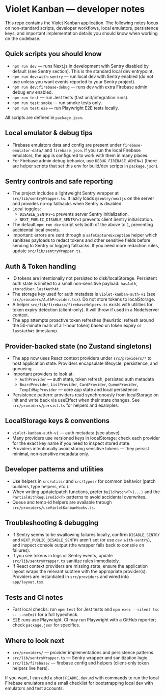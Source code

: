 # Violet Kanban — developer notes

This repo contains the Violet Kanban application. The following notes focus on non-standard scripts, developer workflows, local emulators, persistence keys, and important implementation details you should know when working on the codebase.

## Quick scripts you should know

-   `npm run dev` — runs Next.js in development with Sentry disabled by default (see Sentry section). This is the standard local dev entrypoint.
-   `npm run dev:with-sentry` — run local dev with Sentry enabled (do not use unless you want events reported to your Sentry project).
-   `npm run dev:firebase-debug` — runs dev with extra Firebase admin debug env enabled.
-   `npm run test` — run Jest tests (fast unit/integration runs).
-   `npm run test:smoke` — run smoke tests only.
-   `npm run test:e2e` — run Playwright E2E tests locally.

All scripts are defined in `package.json`.

## Local emulator & debug tips

-   Firebase emulators data and config are present under `firebase-emulator-data/` and `firebase.json`. If you run the local Firebase emulators, the app is configured to work with them in many places.
-   For Firebase admin debug behavior, use `DEBUG_FIREBASE_ADMIN=1` (there are helper scripts that set this env for build/dev scripts in `package.json`).

## Sentry controls and safe reporting

-   The project includes a lightweight Sentry wrapper at `src/lib/sentryWrapper.ts`. It lazily loads `@sentry/nextjs` on the server and provides no-op fallbacks when Sentry is disabled.
-   Local toggles:
    -   `DISABLE_SENTRY=1` prevents server Sentry initialization.
    -   `NEXT_PUBLIC_DISABLE_SENTRY=1` prevents client Sentry initialization.
-   The default `npm run dev` script sets both of the above to `1`, preventing accidental local events.
-   Important: errors are sent through a `safeCaptureException` helper which sanitizes payloads to redact tokens and other sensitive fields before sending to Sentry or logging fallbacks. If you need more redaction rules, update `src/lib/sentryWrapper.ts`.

## Auth & Token handling

-   ID tokens are intentionally not persisted to disk/localStorage. Persistent auth state is limited to a small non-sensitive payload: `hasAuth`, `storedUser`, `lastAuthAt`.
-   The storage key used for auth metadata is `violet-kanban-auth-v1` (see `src/providers/AuthProvider.tsx`). Do not store tokens to localStorage.
-   A helper `src/lib/firebase/firebaseHelpers.ts` exists with utilities for token expiry detection (client-only). It will throw if used in a Node/server context.
-   The app attempts proactive token refreshes (heuristic: refresh around the 50-minute mark of a 1-hour token) based on token expiry or `lastAuthAt` timestamp.

## Provider-backed state (no Zustand singletons)

-   The app now uses React context providers under `src/providers/*` to host application state. Providers encapsulate lifecycle, persistence, and queueing.
-   Important providers to look at:
    -   `AuthProvider` — auth state, token refresh, persisted auth metadata
    -   `BoardProvider`, `ListProvider`, `CardProvider`, `QueueProvider`, `TempIdMapProvider` — core app state and local persistence
-   Persistence pattern: providers read synchronously from localStorage on init and write back via useEffect when their state changes. See `src/providers/persist.ts` for helpers and examples.

## LocalStorage keys & conventions

-   `violet-kanban-auth-v1` — auth metadata (see above).
-   Many providers use versioned keys in localStorage; check each provider for the exact key name if you need to inspect stored state.
-   Providers intentionally avoid storing sensitive tokens — they persist minimal, non-sensitive metadata only.

## Developer patterns and utilities

-   Use helpers in `src/utils/` and `src/types/` for common behavior (patch builders, type helpers, etc.).
-   When writing update/patch functions, prefer `buildPatch<T>(...)` and the `PartialWithRequiredId<T>` patterns to avoid accidental overwrites.
-   Queue and temp-id helpers are available through `src/providers/useVioletKanbanHooks.ts`.

## Troubleshooting & debugging

-   If Sentry seems to be swallowing failures locally, confirm `DISABLE_SENTRY` and `NEXT_PUBLIC_DISABLE_SENTRY` aren't set (or use `dev:with-sentry`), and inspect console output (the wrapper falls back to console on failures).
-   If you see tokens in logs or Sentry events, update `src/lib/sentryWrapper.ts` sanitize rules immediately.
-   If React context providers are missing state, ensure the application layout wraps the relevant subtree with the appropriate provider(s). Providers are instantiated in `src/providers` and wired into `app/layout.tsx`.

## Tests and CI notes

-   Fast local checks: run `npm test` for Jest tests and `npm exec --silent tsc -- --noEmit` for a full typecheck.
-   E2E runs use Playwright. CI may run Playwright with a GitHub reporter; check `package.json` for specifics.

## Where to look next

-   `src/providers/` — provider implementations and persistence patterns.
-   `src/lib/sentryWrapper.ts` — Sentry wrapper and sanitization logic.
-   `src/lib/firebase/` — firebase config and helpers (client-only token helpers live here).

If you want, I can add a short `README.dev.md` with commands to run the local Firebase emulators and a small checklist for bootstrapping local dev with emulators and test accounts.
